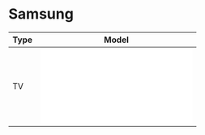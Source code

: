 # Samsung

| Type | Model       |
|------|-------------|
| TV   | ![BN59-00857A](/main/codes/IR/Samsung/BN59-00857A-TV.md) |

